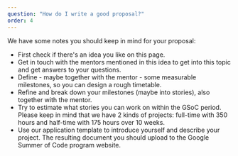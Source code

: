 ```yaml
---
question: "How do I write a good proposal?"
order: 4
---
```


We have some notes you should keep in mind for your proposal:

* First check if there's an idea you like on this page.
* Get in touch with the mentors mentioned in this idea to get into this topic and get answers to your questions.
* Define - maybe together with the mentor - some measurable milestones, so you can design a rough timetable.
* Refine and break down your milestones (maybe into stories), also together with the mentor.
* Try to estimate what stories you can work on within the GSoC period. Please keep in mind that we have 2 kinds of projects: full-time with 350 hours and half-time with 175 hours over 10 weeks.
* Use our application template to introduce yourself and describe your project. The resulting document you should upload to the Google Summer of Code program website.
